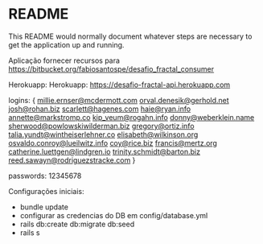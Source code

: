 # README

This README would normally document whatever steps are necessary to get the
application up and running.

Aplicação fornecer recursos para https://bitbucket.org/fabiosantospe/desafio_fractal_consumer

Herokuapp: Herokuapp: https://desafio-fractal-api.herokuapp.com

logins: {
  millie.ernser@mcdermott.com
  orval.denesik@gerhold.net
  josh@rohan.biz
  scarlett@hagenes.com
  haie@ryan.info
  annette@markstromp.co
  kip_veum@rogahn.info
  donny@weberklein.name
  sherwood@powlowskiwilderman.biz
  gregory@ortiz.info
  talia.yundt@wintheiserlehner.co
  elisabeth@wilkinson.org
  osvaldo.conroy@lueilwitz.info
  coy@rice.biz
  francis@mertz.org
  catherine.luettgen@lindgren.io
  trinity.schmidt@barton.biz
  reed.sawayn@rodriguezstracke.com
}

passwords: 12345678

Configurações iniciais:

- bundle update
- configurar as credencias do DB em config/database.yml
- rails db:create db:migrate db:seed
- rails s
